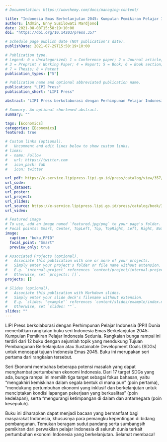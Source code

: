 ```yaml
---
# Documentation: https://wowchemy.com/docs/managing-content/

title: "Indonesia Emas Berkelanjutan 2045: Kumpulan Pemikiran Pelajar Indonesia Sedunia Seri 01 Ekonomi"
authors: [Admin, Enny Susilowati Mardjono]
date: 2021-08-08T15:58:19+10:00
doi: "https://doi.org/10.14203/press.357"

# Schedule page publish date (NOT publication's date).
publishDate: 2021-07-29T15:58:19+10:00

# Publication type.
# Legend: 0 = Uncategorized; 1 = Conference paper; 2 = Journal article;
# 3 = Preprint / Working Paper; 4 = Report; 5 = Book; 6 = Book section;
# 7 = Thesis; 8 = Patent
publication_types: ["5"]

# Publication name and optional abbreviated publication name.
publication: "LIPI Press"
publication_short: "LIPI Press"

abstract: "LIPI Press berkolaborasi dengan Perhimpunan Pelajar Indonesia (PPI) Dunia menerbitkan rangkaian buku seri Indonesia Emas Berkelanjutan 2045: Kumpulan Pemikiran Pelajar Indonesia Sedunia. Rangkaian bunga rampai ini terdiri dari 12 buku dengan sejumlah topik yang mendukung Tujuan Pembangunan Berkelanjutan atau Sustainable Development Goals (SDGs) untuk mencapai tujuan Indonesia Emas 2045. Buku ini merupakan seri pertama dari rangkaian tersebut."

# Summary. An optional shortened abstract.
summary: ""

tags: [Economics]
categories: [Economics]
featured: true

# Custom links (optional).
#   Uncomment and edit lines below to show custom links.
# links:
# - name: Follow
#   url: https://twitter.com
#   icon_pack: fab
#   icon: twitter

url_pdf: https://e-service.lipipress.lipi.go.id/press/catalog/view/357/326/3208-1
url_code:
url_dataset:
url_poster:
url_project:
url_slides:
url_source: https://e-service.lipipress.lipi.go.id/press/catalog/book/357
url_video:

# Featured image
# To use, add an image named `featured.jpg/png` to your page's folder. 
# Focal points: Smart, Center, TopLeft, Top, TopRight, Left, Right, BottomLeft, Bottom, BottomRight.
image:
  caption: "buku_PPID"
  focal_point: "Smart"
  preview_only: true

# Associated Projects (optional).
#   Associate this publication with one or more of your projects.
#   Simply enter your project's folder or file name without extension.
#   E.g. `internal-project` references `content/project/internal-project/index.md`.
#   Otherwise, set `projects: []`.
projects: []

# Slides (optional).
#   Associate this publication with Markdown slides.
#   Simply enter your slide deck's filename without extension.
#   E.g. `slides: "example"` references `content/slides/example/index.md`.
#   Otherwise, set `slides: ""`.
slides: ""
---
```


LIPI Press berkolaborasi dengan Perhimpunan Pelajar Indonesia (PPI) Dunia menerbitkan rangkaian buku seri Indonesia Emas Berkelanjutan 2045: Kumpulan Pemikiran Pelajar Indonesia Sedunia. Rangkaian bunga rampai ini terdiri dari 12 buku dengan sejumlah topik yang mendukung Tujuan Pembangunan Berkelanjutan atau Sustainable Development Goals (SDGs) untuk mencapai tujuan Indonesia Emas 2045. Buku ini merupakan seri pertama dari rangkaian tersebut.

Seri Ekonomi membahas beberapa potensi masalah yang dapat menghambat pertumbuhan ekonomi Indonesia. Dari 17 target SDGs yang ada, bunga rampai ini memilih tiga target sebagai fokus bahasan, yaitu “mengakhiri kemiskinan dalam segala bentuk di mana pun” (poin pertama), “mendukung pertumbuhan ekonomi yang inklusif dan berkelanjutan untuk menciptakan kondisi lapangan pekerjaan yang berkualitas” (poin kedelapan), serta “mengurangi ketimpangan di dalam dan antarnegara (poin kesepuluh).

Buku ini diharapkan dapat menjadi bacaan yang bermanfaat bagi masyarakat Indonesia, khususnya para pemangku kepentingan di bidang pembangunan. Temukan beragam sudut pandang serta sumbangsih pemikiran dari perwakilan pelajar Indonesia di seluruh dunia terkait pertumbuhan ekonomi Indonesia yang berkelanjutan. Selamat membaca!
